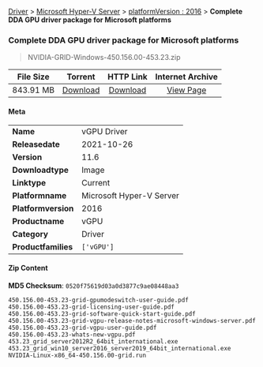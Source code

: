 
[Driver](/README.md)  >  [Microsoft Hyper-V Server](/index/Driver/Microsoft_Hyper-V_Server.md)  >  [platformVersion : 2016](/index/Driver/Microsoft_Hyper-V_Server/2016.md)  >  **Complete DDA GPU driver package for Microsoft platforms**


###    Complete DDA GPU driver package for Microsoft platforms

> NVIDIA-GRID-Windows-450.156.00-453.23.zip   


| **File Size** | **Torrent**  | **HTTP Link** | **Internet Archive** |
|:-------------:|:------------:|:-------------:|:--------------------:|
| 843.91 MB |  [Download](https://archive.org/download/nvgpu_NVIDIA-GRID-Windows-450.156.00-453.23.zip_w9xbyjfc/nvgpu_NVIDIA-GRID-Windows-450.156.00-453.23.zip_w9xbyjfc_archive.torrent)       | [Download](https://archive.org/compress/nvgpu_NVIDIA-GRID-Windows-450.156.00-453.23.zip_w9xbyjfc) | [View Page](https://archive.org/details/nvgpu_NVIDIA-GRID-Windows-450.156.00-453.23.zip_w9xbyjfc)       |

#### Meta

<table>
<tr><td><strong>Name</strong></td><td>vGPU Driver</td></tr>
<tr><td><strong>Releasedate</strong></td><td>2021-10-26</td></tr>
<tr><td><strong>Version</strong></td><td>11.6</td></tr>
<tr><td><strong>Downloadtype</strong></td><td>Image</td></tr>
<tr><td><strong>Linktype</strong></td><td>Current</td></tr>
<tr><td><strong>Platformname</strong></td><td>Microsoft Hyper-V Server</td></tr>
<tr><td><strong>Platformversion</strong></td><td>2016</td></tr>
<tr><td><strong>Productname</strong></td><td>vGPU</td></tr>
<tr><td><strong>Category</strong></td><td>Driver</td></tr>
<tr><td><strong>Productfamilies</strong></td><td><code>['vGPU']</code></td></tr>
</table>

#### Zip Content

**MD5 Checksum**: `0520f75619d03a0d3877c9ae08448aa3`

```text
450.156.00-453.23-grid-gpumodeswitch-user-guide.pdf
450.156.00-453.23-grid-licensing-user-guide.pdf
450.156.00-453.23-grid-software-quick-start-guide.pdf
450.156.00-453.23-grid-vgpu-release-notes-microsoft-windows-server.pdf
450.156.00-453.23-grid-vgpu-user-guide.pdf
450.156.00-453.23-whats-new-vgpu.pdf
453.23_grid_server2012R2_64bit_international.exe
453.23_grid_win10_server2016_server2019_64bit_international.exe
NVIDIA-Linux-x86_64-450.156.00-grid.run
```